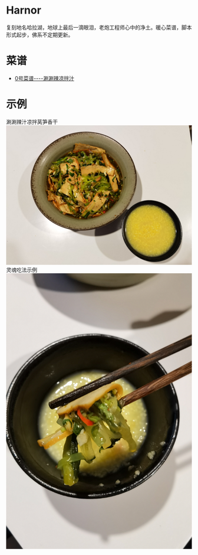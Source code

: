 # Harnor
复刻地名哈拉湖，地球上最后一滴眼泪，老炮工程师心中的净土。暖心菜谱，脚本形式起步，佛系不定期更新。
# 菜谱
* [0号菜谱----涮涮辣凉拌汁 ](./涮涮辣凉拌汁)

# 示例
涮涮辣汁凉拌莴笋香干
![hippo](./sucai01.jpg)
灵魂吃法示例
![hippo](./sucai02.jpg)
